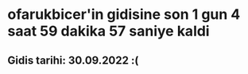 # ofarukbicer'in gidisine son 1 gun 4 saat 59 dakika 57 saniye kaldi

## Gidis tarihi: 30.09.2022 :(